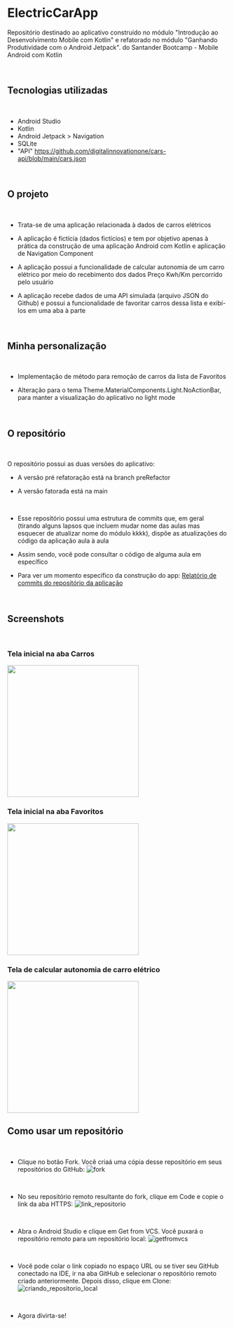 # ElectricCarApp

Repositório destinado ao aplicativo construído no módulo "Introdução ao Desenvolvimento Mobile com Kotlin" e refatorado no módulo "Ganhando Produtividade com o Android Jetpack". do Santander Bootcamp - Mobile Android com Kotlin

<br>

## Tecnologias utilizadas

<br>

* Android Studio
* Kotlin
* Android Jetpack > Navigation
* SQLite
* "API" https://github.com/digitalinnovationone/cars-api/blob/main/cars.json

<br>

## O projeto

<br>

* Trata-se de uma aplicação relacionada à dados de carros elétricos
- A aplicação é fictícia (dados fictícios) e tem por objetivo apenas à prática da construção de uma aplicação Android com Kotlin e aplicação de Navigation Component
* A aplicação possui a funcionalidade de calcular autonomia de um carro elétrico por meio do recebimento dos dados Preço Kwh/Km percorrido pelo usuário
- A aplicação recebe dados de uma API simulada (arquivo JSON do Github) e possui a funcionalidade de favoritar carros dessa lista e exibí-los em uma aba à parte

<br> 

## Minha personalização

<br>

* Implementação de método para remoção de carros da lista de Favoritos
- Alteração para o tema Theme.MaterialComponents.Light.NoActionBar, para manter a visualização do aplicativo no light mode

<br>

## O repositório

<br>

O repositório possui as duas versões do aplicativo:
* A versão pré refatoração está na branch preRefactor
- A versão fatorada está na main

<br>

* Esse repositório possui uma estrutura de commits que, em geral (tirando alguns lapsos que incluem mudar nome das aulas mas esquecer de atualizar nome do módulo kkkk), dispõe as atualizações do código da aplicação aula à aula
- Assim sendo, você pode consultar o código de alguma aula em específico
* Para ver um momento específico da construção do app: [Relatório de commits do repositório da aplicação](https://github.com/jessicaraissapessoa/EletricCarApp/activity?ref=main)

<br>

## Screenshots

<br>

### Tela inicial na aba Carros
<img src="https://github.com/jessicaraissapessoa/ElectricCarApp/assets/103599234/2f24a3ab-f348-4185-b641-ad37ae72c013" width="300">

<br>

### Tela inicial na aba Favoritos
<img src="https://github.com/jessicaraissapessoa/ElectricCarApp/assets/103599234/13934df1-8519-49df-aa95-0ee508ae3b52" width="300">

<br>

### Tela de calcular autonomia de carro elétrico
<img src="https://github.com/jessicaraissapessoa/ElectricCarApp/assets/103599234/9c5924d0-396c-4359-9e6d-37cd2bcc09f6" width="300">

<br>

## Como usar um repositório

<br>

* Clique no botão Fork. Você criaá uma cópia desse repositório em seus repositórios do GitHub:
![fork](https://github.com/jessicaraissapessoa/desafio-projeto-meu-primeiro-app--dio-bootcamp-santander-dio-2023/assets/103599234/55d24bc1-3739-4711-b706-5c84d1d26fa6)

<br>

* No seu repositório remoto resultante do fork, clique em Code e copie o link da aba HTTPS:
![link_repositorio](https://github.com/jessicaraissapessoa/desafio-projeto-meu-primeiro-app--dio-bootcamp-santander-dio-2023/assets/103599234/099d753e-bb2f-4d46-b6a2-112255c3a302)

<br>

* Abra o Android Studio e clique em Get from VCS. Você puxará o repositório remoto para um repositório local:
![getfromvcs](https://github.com/jessicaraissapessoa/desafio-projeto-meu-primeiro-app--dio-bootcamp-santander-dio-2023/assets/103599234/7dbc0d9b-2774-4e4c-b12b-dcffce22624b)

<br>

* Você pode colar o link copiado no espaço URL ou se tiver seu GitHub conectado na IDE, ir na aba GitHub e selecionar o repositório remoto criado anteriormente. Depois disso, clique em Clone:
![criando_repositorio_local](https://github.com/jessicaraissapessoa/desafio-projeto-meu-primeiro-app--dio-bootcamp-santander-dio-2023/assets/103599234/cd110245-b7e1-4bb7-be4d-bb07e5639947)

<br>

* Agora divirta-se!
